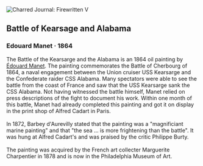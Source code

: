 <div class="artwork-of-the-day">
  <div class="container">
    <div class="img-wrapper">
      <img
        src="https://uploads2.wikiart.org/images/edouard-manet/battle-of-kearsage-and-alabama-1864.jpg!Large.jpg"
        alt="Charred Journal: Firewritten V" />
    </div>
    <div class="artwork-detail">
      <div class="artwork-origin"> 
        <h2 class="artwork-name">Battle of Kearsage and Alabama</h2>
        <h3 class="artist">
          Edouard Manet
                    ·  1864
        </h3>
      </div>
      <p class="description">
        <span class="artwork-description-text ng-binding" ng-bind-html="viewModel.ArtworkOfTheDay.Description | unsafe">The Battle of the Kearsarge and the Alabama is an 1864 oil painting by <a target="_blank" href="/en/edouard-manet">Édouard Manet</a>. The painting commemorates the Battle of Cherbourg of 1864, a naval engagement between the Union cruiser USS Kearsarge and the Confederate raider CSS Alabama. Many spectators were able to see the battle from the coast of France and saw that the USS Kearsarge sank the CSS Alabama. Not having witnessed the battle himself, Manet relied on press descriptions of the fight to document his work. Within one month of this battle, Manet had already completed this painting and got it on display in the print shop of Alfred Cadart in Paris.
<br>
<br>In 1872, Barbey d'Aurevilly stated that the painting was a "magnificiant marine painting" and that "the sea ... is more frightening than the battle". It was hung at Alfred Cadart's and was praised by the critic Philippe Burty.
<br>
<br>The painting was acquired by the French art collecter Marguerite Charpentier in 1878 and is now in the Philadelphia Museum of Art.</span>
                        <div class="text-shadow-container" ng-show="showShadow" style=""></div>
      </p>
    </div>
  </div>

</div>
